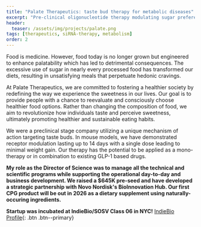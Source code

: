 ```yaml
---
title: "Palate Therapeutics: taste bud therapy for metabolic diseases"
excerpt: "Pre-clinical oligonucleotide therapy modulating sugar preference; we have since become a CPG company with a short-lasting mint."
header:
  teaser: /assets/img/projects/palate.png
tags: [therapeutics, siRNA-therapy, metabolism]
order: 2
---
```


Food is medicine. However, food today is no longer grown but engineered to enhance palatability which has led to detrimental consequences. The excessive use of sugar in nearly every processed food has transformed our diets, resulting in unsatisfying meals that perpetuate hedonic cravings.

At Palate Therapeutics, we are committed to fostering a healthier society by redefining the way we experience the sweetness in our lives. Our goal is to provide people with a chance to reevaluate and consciously choose healthier food options. Rather than changing the composition of food, we aim to revolutionize how individuals taste and perceive sweetness, ultimately promoting healthier and sustainable eating habits. 

We were a preclinical stage company utilizing a unique mechanism of action targeting taste buds. In mouse models, we have demonstrated receptor modulation lasting up to 14 days with a single dose leading to minimal weight gain. Our therapy has the potential to be applied as a mono-therapy or in combination to existing GLP-1 based drugs. 

**My role as the Director of Science was to manage all the technical and scientific programs while supporting the operational day-to-day and business development. We raised a $645K pre-seed and have developed a strategic partnership with Novo Nordisk's BioInnovation Hub. Our first CPG product will be out in 2026 as a dietary supplement using naturally-occuring ingredients.**


**Startup was incubated at IndieBio/SOSV Class 06 in NYC!** [IndieBio Profile](https://indiebio.co/company/palate-therapeutics/){: .btn .btn--primary}
